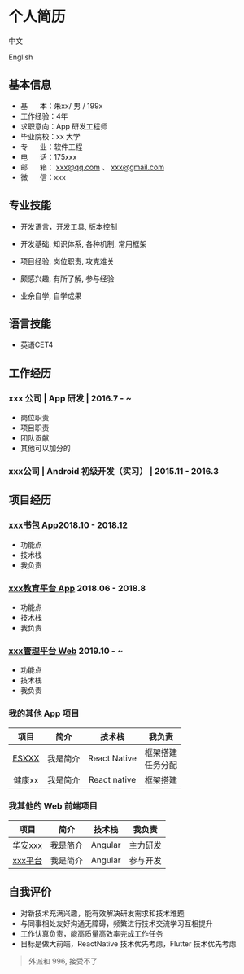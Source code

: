 
# 个人简历


<p><a herf="">中文</a></p>
<p><a herf="">English</a></p>


## 基本信息
- 基&nbsp;&nbsp;&nbsp;&nbsp;&nbsp;&nbsp;本：朱xx/ 男 / 199x
- 工作经验：4年
- 求职意向：App 研发工程师
- 毕业院校：xx 大学
- 专&nbsp;&nbsp;&nbsp;&nbsp;&nbsp;&nbsp;业：软件工程
- 电&nbsp;&nbsp;&nbsp;&nbsp;&nbsp;&nbsp;话：175xxx
- 邮&nbsp;&nbsp;&nbsp;&nbsp;&nbsp;&nbsp;箱： xxx@qq.com 、 xxx@gmail.com
- 微&nbsp;&nbsp;&nbsp;&nbsp;&nbsp;&nbsp;信：xxx

## 专业技能

- 开发语言，开发工具, 版本控制

- 开发基础, 知识体系, 各种机制, 常用框架

- 项目经验, 岗位职责, 攻克难关

- 颇感兴趣, 有所了解, 参与经验

- 业余自学, 自学成果


## 语言技能
- 英语CET4

## 工作经历
### xxx 公司 |  App 研发 |  2016.7 - ~
- 岗位职责
- 项目职责
- 团队贡献
- 其他可以加分的

### xxx公司 |  Android 初级开发（实习） |  2015.11 - 2016.3



## 项目经历
### [xxx书包 App](https://apps.apple.com/)2018.10 - 2018.12
- 功能点
- 技术栈
- 我负责

### [xxx教育平台 App](https://apps.apple.com/) 2018.06 - 2018.8
- 功能点
- 技术栈
- 我负责


### [xxx管理平台 Web](https://apps.apple.com/) 2019.10 - ~
- 功能点
- 技术栈
- 我负责

### 我的其他 App 项目

| 项目         | 简介   | 技术栈          | 我负责  |
|:----------:|:----:|:------------:|:----:|
|[ESXXX](https://baidu.com)        | 我是简介 | React Native | 框架搭建<br> 任务分配|
| 健康xx       | 我是简介 | React native | 框架搭建 |

### 我其他的 Web 前端项目

| 项目         | 简介   | 技术栈          | 我负责  |
|:----------:|:----:|:------------:|:----:|
|[华安xxx](https://baidu.com)        | 我是简介 | Angular | 主力研发 |
| [xxx平台](https://www.baidu.com)       | 我是简介 | Angular | 参与开发 |


## 自我评价
- 对新技术充满兴趣，能有效解决研发需求和技术难题
- 与同事相处友好沟通无障碍，频繁进行技术交流学习互相提升
- 工作认真负责，能高质量高效率完成工作任务
- 目标是做大前端，ReactNative 技术优先考虑，Flutter 技术优先考虑

>外派和 996, 接受不了
